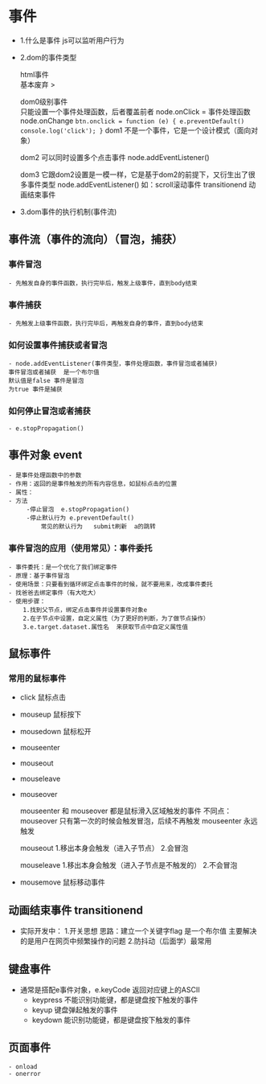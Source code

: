 # 事件
- 1.什么是事件
    js可以监听用户行为
- 2.dom的事件类型

    html事件  
        基本废弃   >    <div onclick=""></div>

    dom0级别事件  
        只能设置一个事件处理函数，后者覆盖前者
        node.onClick = 事件处理函数  node.onChange
        ```
        btn.onclick = function (e) {
                e.preventDefault()
                console.log('click');
            }
        ```
    dom1
        不是一个事件，它是一个设计模式（面向对象）


    dom2
        可以同时设置多个点击事件
        node.addEventListener()


    dom3
        它跟dom2设置是一模一样，它是基于dom2的前提下，又衍生出了很多事件类型
        node.addEventListener()
        如：scroll滚动事件   transitionend 动画结束事件


- 3.dom事件的执行机制(事件流)

## 事件流（事件的流向）（冒泡，捕获）

### 事件冒泡
    - 先触发自身的事件函数，执行完毕后，触发上级事件，直到body结束

### 事件捕获
    - 先触发上级事件函数，执行完毕后，再触发自身的事件，直到body结束

### 如何设置事件捕获或者冒泡
    - node.addEventListener(事件类型，事件处理函数，事件冒泡或者捕获)
    事件冒泡或者捕获  是一个布尔值
    默认值是false 事件是冒泡
    为true 事件是捕获

### 如何停止冒泡或者捕获
    - e.stopPropagation()


## 事件对象 event
    - 是事件处理函数中的参数
    - 作用：返回的是事件触发的所有内容信息，如鼠标点击的位置
    - 属性：
    - 方法
         -停止冒泡  e.stopPropagation()
         -停止默认行为 e.preventDefault()
             常见的默认行为   submit刷新  a的跳转

### 事件冒泡的应用（使用常见）：事件委托

    - 事件委托：是一个优化了我们绑定事件
    - 原理：基于事件冒泡
    - 使用场景：只要看到循环绑定点击事件的时候，就不要用来，改成事件委托
    - 找爸爸去绑定事件（有大吃大）
    - 使用步骤：
        1.找到父节点，绑定点击事件并设置事件对象e
        2.在子节点中设置，自定义属性（为了更好的判断，为了做节点操作）
        3.e.target.dataset.属性名  来获取节点中自定义属性值


## 鼠标事件

### 常用的鼠标事件

- click  鼠标点击
- mouseup  鼠标按下
- mousedown  鼠标松开

- mouseenter
- mouseout
- mouseleave
- mouseover

    mouseenter 和  mouseover 都是鼠标滑入区域触发的事件
    不同点：
    mouseover 只有第一次的时候会触发冒泡，后续不再触发
    mouseenter 永远触发

    mouseout
    1.移出本身会触发（进入子节点）
    2.会冒泡

    mouseleave
    1.移出本身会触发（进入子节点是不触发的）
    2.不会冒泡



- mousemove  鼠标移动事件



## 动画结束事件  transitionend




- 实际开发中：
    1.开关思想 思路：建立一个关键字flag 是一个布尔值
        主要解决的是用户在网页中频繁操作的问题
    2.防抖动（后面学）最常用



## 键盘事件
- 通常是搭配e事件对象，e.keyCode 返回对应键上的ASCII
    - keypress  不能识别功能键，都是键盘按下触发的事件
    - keyup   键盘弹起触发的事件
    - keydown   能识别功能键，都是键盘按下触发的事件




## 页面事件
    - onload
    - onerror